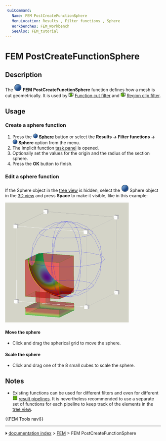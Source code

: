```yaml
---
 GuiCommand:
   Name: FEM PostCreateFunctionSphere
   MenuLocation: Results , Filter functions , Sphere
   Workbenches: FEM_Workbench
   SeeAlso: FEM_tutorial
---
```


# FEM PostCreateFunctionSphere

## Description

The <img alt="" src=images/FEM_PostCreateFunctionSphere.svg  style="width:24px;"> **FEM PostCreateFunctionSphere** function defines how a mesh is cut geometrically. It is used by <img alt="" src=images/FEM_PostFilterCutFunction.svg  style="width:16px;"> [Function cut filter](FEM_PostFilterCutFunction.md) and <img alt="" src=images/FEM_PostFilterClipRegion.svg  style="width:16px;"> [Region clip filter](FEM_PostFilterClipRegion.md).

## Usage

### Create a sphere function 

1.  Press the **<img src="images/FEM_PostCreateFunctionSphere.svg" width=16px> [Sphere](FEM_PostCreateFunctionSphere.md)** button or select the **Results → Filter functions → <img src="images/FEM_PostCreateFunctionSphere.svg" width=16px> Sphere** option from the menu.
2.  The Implicit function [task panel](Task_panel.md) is opened.
3.  Optionally set the values for the origin and the radius of the section sphere.
4.  Press the **OK** button to finish.

### Edit a sphere function 

If the Sphere object in the [tree view](Tree_view.md) is hidden, select the <img alt="" src=images/FEM_PostCreateFunctionSphere.svg  style="width:24px;"> Sphere object in the [3D view](3D_view.md) and press **Space** to make it visible, like in this example:

 <img alt="" src=images/FEM_Sphere-Cut-Function-Example.png  style="width:400px;"> 

#### Move the sphere 

-   Click and drag the spherical grid to move the sphere.

#### Scale the sphere 

-   Click and drag one of the 8 small cubes to scale the sphere.

## Notes

-   Existing functions can be used for different filters and even for different <img alt="" src=images/FEM_PostPipelineFromResult.svg  style="width:16px;"> [result pipelines](FEM_PostPipelineFromResult.md). It is nevertheless recommended to use a separate set of functions for each pipeline to keep track of the elements in the [tree view](Tree_view.md).




 {{FEM Tools navi}}



---
⏵ [documentation index](../README.md) > [FEM](Category_FEM.md) > FEM PostCreateFunctionSphere
